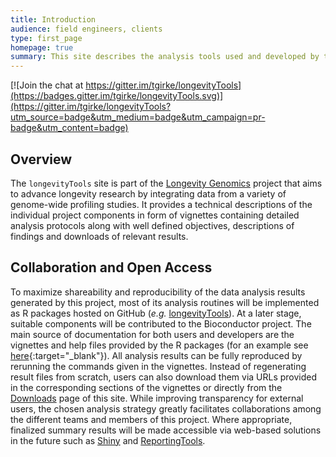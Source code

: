 ```yaml
---
title: Introduction
audience: field engineers, clients
type: first_page
homepage: true
summary: This site describes the analysis tools used and developed by the <a href="http://www.longevitygenomics.org/">Longevity Genomics</a> project.
---
```


[![Join the chat at https://gitter.im/tgirke/longevityTools](https://badges.gitter.im/tgirke/longevityTools.svg)](https://gitter.im/tgirke/longevityTools?utm_source=badge&utm_medium=badge&utm_campaign=pr-badge&utm_content=badge)

## Overview

The `longevityTools` site is part of the [Longevity
Genomics](http://www.longevitygenomics.org) project that aims to advance
longevity research by integrating data from a variety of genome-wide profiling
studies. It provides a technical descriptions of the individual project
components in form of vignettes containing detailed analysis protocols along
with well defined objectives, descriptions of findings and downloads of
relevant results. 

## Collaboration and Open Access

To maximize shareability and reproducibility of the data analysis results
generated by this project, most of its analysis routines will be implemented as
R packages hosted on GitHub (_e.g._
[longevityTools](https://github.com/tgirke/longevityTools)).  At a later stage,
suitable components will be contributed to the Bioconductor project. The main
source of documentation for both users and developers are the vignettes and
help files provided by the R packages (for an example see
[here](https://htmlpreview.github.io/?https://github.com/tgirke/longevityTools/blob/master/vignettes/longevityTools.html){:target="_blank"}).
All analysis results can be fully reproduced by rerunning the commands given in
the vignettes. Instead of regenerating result files from scratch, users can
also download them via URLs provided in the corresponding sections of the
vignettes or directly from the [Downloads](http://girke.bioinformatics.ucr.edu/longevityTools/mydoc/mydoc_downloads.html)
page of this site.
While improving transparency for external users, the chosen analysis strategy 
greatly facilitates collaborations among the different teams and members 
of this project. Where appropriate, finalized summary results will be made 
accessible via web-based solutions in the future such as [Shiny](http://shiny.rstudio.com/) and
[ReportingTools](http://bioconductor.org/packages/release/bioc/html/ReportingTools.html).

